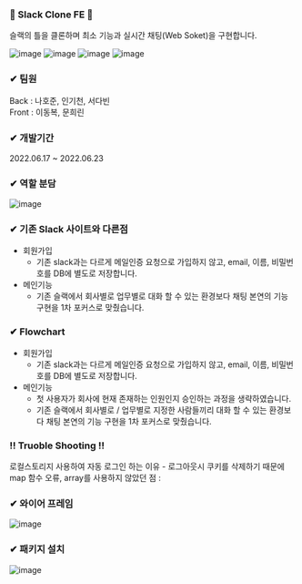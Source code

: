### 🔷 Slack Clone FE 🔷
슬랙의 틀을 클론하며 최소 기능과 실시간 채팅(Web Soket)을 구현합니다.

![image](https://user-images.githubusercontent.com/103887348/175287698-1bb7a4ee-dd3e-49fc-bb8a-d445c8b8f314.png)
![image](https://user-images.githubusercontent.com/103887348/175287677-e75e5648-6fec-48ff-b0ec-3736e6883f69.png)
![image](https://user-images.githubusercontent.com/103887348/175287224-25091fe4-4313-4f3f-83ea-71b3de8d129d.png)
![image](https://user-images.githubusercontent.com/103887348/175287613-1d78fb1a-3905-4833-9270-31a3be963ba6.png)


### ✔ 팀원
Back : 나호준, 인기천, 서다빈<br/>
Front : 이동복, 문희린

### ✔ 개발기간
2022.06.17 ~ 2022.06.23

### ✔ 역할 분담
![image](https://user-images.githubusercontent.com/103887348/174427710-f020bf92-3ecb-4964-abe5-d23f4abd9900.png)

### ✔ 기존 Slack 사이트와 다른점

- 회원가입
    - 기존 slack과는 다르게 메일인증 요청으로 가입하지 않고, email, 이름, 비밀번호를 DB에 별도로 저장합니다.
- 메인기능
    - 기존 슬랙에서 회사별로 업무별로 대화 할 수 있는 환경보다 채팅 본연의 기능 구현을 1차 포커스로 맞췄습니다.

### ✔ Flowchart

- 회원가입
    - 기존 slack과는 다르게 메일인증 요청으로 가입하지 않고, email, 이름, 비밀번호를 DB에 별도로 저장합니다.
- 메인기능
    - 첫 사용자가 회사에 현재 존재하는 인원인지 승인하는 과정을 생략하였습니다.
    - 기존 슬랙에서 회사별로 / 업무별로 지정한 사람들끼리 대화 할 수 있는 환경보다 채팅 본연의 기능 구현을 1차 포커스로 맞췄습니다.

### ‼ Truoble Shooting ‼
로컬스토리지 사용하여 자동 로그인 하는 이유 - 로그아웃시 쿠키를 삭제하기 때문에<br/>
map 함수 오류, array를 사용하지 않았던 점 :


### ✔ 와이어 프레임
![image](https://user-images.githubusercontent.com/103887348/174427639-2164f6eb-4570-40c6-9ce0-a12acdd95e7e.png)

### ✔ 패키지 설치
![image](https://user-images.githubusercontent.com/103887348/174427688-58748daf-37fd-424a-b4df-72c02adf4994.png)
